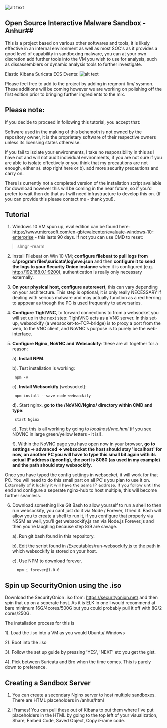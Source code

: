 ![alt text](https://static.wixstatic.com/media/fa2da5_a22354e11ada4292a79e0f8c2289b31b~mv2.png/v1/fill/w_243,h_113,al_c,q_85,usm_0.66_1.00_0.01/Monochrome%20on%20Transparent_edited.webp)

## Open Source Interactive Malware Sandbox - Anhur##
This is a project based on various other softwares and tools, it is likely effective in an internal environment as well as most SOC's as it provides a good level of capability in sandboxing malware, you can at your own discretion add further tools into the VM you wish to use for analysis, such as dissassemblers or dynamic analysis tools to further investigate. 

Elastic Kibana Suricata ECS Events:
![alt text](https://www.elastic.co/guide/en/beats/filebeat/current/images/filebeat-suricata-events.png)

Please feel free to add to the project by adding in regmon/ fim/ sysmon. These additions will be coming however we are working on polishing off the first edition prior to bringing further ingredients to the mix.

## Please note: ##
If you decide to proceed in following this tutorial, you accept that:

Software used in the making of this behemoth is not owned by the repository owner, it is the proprietary software of their respective owners unless its licensing states otherwise. 

If you fail to isolate your environments, I take no responsibility in this as I have not and will not audit individual environments, if you are not sure if you are able to isolate effectively or you think that my precautions are not enough, either a). stop right here or b). add more security precautions and carry on.

There is currently not a completed version of the installation script available for download however this will be coming in the near future, so if you'd prefer to wait then do that as I will need infrastructure to develop this on. (If you can provide this please contact me - thank you!).

## Tutorial ##
1. Windows 10 VM spun up, eval edition can be found here: https://www.microsoft.com/en-gb/evalcenter/evaluate-windows-10-enterprise - this lasts 90 days. If not you can use CMD to reset:  

> slmgr -rearm

2. Install Filebeat on Win 10 VM; **configure filebeat to pull logs from c:\program files\suricata\log\eve.json** and then **configure it to send the logs to your Security Onion instance** when it is configured (e.g. http://192.168.0.1:9200), authentication is really only necessary externally.

 
3. **On your physical host, configure autorevert**, this can vary depending on your architecture. This step is optional, it is only really NECESSARY if dealing with serious malware and may actually function as a red herring to apppear as though the PC is used frequently to adversaries. 


4. **Configure TightVNC**, to forward connections to from a websocket you will set up in the next step:
TightVNC acts as a VNC server. In this set-up, websockify (a websocket-to-TCP-bridge) is to proxy a port from the web, to the VNC client, and NoVNC's purpose is to purely be the web-interface.


5. **Configure Nginx, NoVNC and Websockify**: these are all together for a reason:

    a). **Install NPM**. 
    
    b). Test installation is working: 
       
        npm -v
    
    c). **Install Websockify** (websocket): 
    
        npm install --save node-websockify
    
    d). Start nginx, **go to the /NoVNC/Nginx/ directory within CMD and type**:
    
        start Nginx
    
    e). Test this is all working by going to *localhost/vnc.html* (if you see NOVNC in large green/yellow letters - it is!).
    
    f). Within the NoVNC page you have open now in your browser, **go to settings -> advanced -> websocket the host should stay 'localhost' for now, on another PC you will have         to type this small bit again with its actual IP address (ipconfig), the port is 8080 (as used in my example) and the path should stay websockify**.
    
Once you have typed the config settings in websocket, it will work for that PC. You will need to do this small part on all PC's you plan to use it on. Externally of it luckily it will have the same IP address. If you follow until the end and configure a seperate nginx-hub to host multiple, this will become further seamless.


6. Download something like Git Bash to allow yourself to run a shell to then run websockify, you cant just do it via Node / Forever, I tried it. Bash will allow you to create a shell to run it, if you configure that properly via NSSM as well, you'll get websockify.js ran via Node.js Forever.js and then you're laughing because step 8/9 are savage.

     a). Run git bash found in this repository.

     b). Edit the script found in /Executables/run-websockify.js to the path in which websockify is stored on your host.

     c). Use NPM to download forever.

         npm i forever@1.0.0

## Spin up SecurityOnion using the .iso ##

Download the SecurityOnion .iso from: https://securityonion.net/ and then spin that up on a seperate host. As it is ELK in one I would recommend at bare minimum 16G/4cores/500G but you could probably pull it off with 8G/2 cores/250G.

The installation process for this is

1). Load the .iso into a VM as you would Ubuntu/ Windows

2). Boot into the .iso

3). Follow the set up guide by pressing 'YES', 'NEXT' etc you get the gist.

4). Pick between Suricata and Bro when the time comes. This is purely down to preference.

## Creating a Sandbox Server ##

1. You can create a secondary Nginx server to host multiple sandboxes. There are HTML placeholders in /anhur/html

2. iFrames! You can pull these out of Kibana to put them where I've put placeholders in the HTML by going to the top left of your visualization, Share, Embed Code, Saved        Object, Copy iFrame code. 
